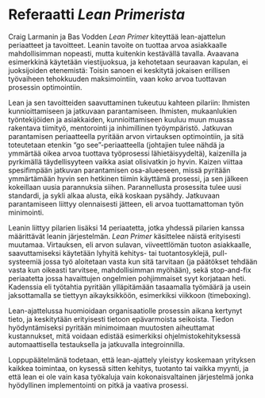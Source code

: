 # Referaatti *Lean Primerista*

Craig Larmanin ja Bas Vodden *Lean Primer* kiteyttää lean-ajattelun periaatteet ja tavoitteet. Leanin tavoite on tuottaa arvoa asiakkaalle mahdollisimman nopeasti, mutta kuitenkin kestävällä tavalla. Avaavana esimerkkinä käytetään viestijuoksua, ja kehotetaan seuraavan kapulan, ei juoksijoiden etenemistä: Toisin sanoen ei keskitytä jokaisen erillisen työvaiheen tehokkuuden maksimointiin, vaan koko arvoa tuottavan prosessin optimointiin.

Lean ja sen tavoitteiden saavuttaminen tukeutuu kahteen pilariin: Ihmisten kunnioittamiseen ja jatkuvaan parantamiseen. Ihmisten, mukaanlukien työntekijöiden ja asiakkaiden, kunnioittamiseen kuuluu muun muassa rakentava tiimityö, mentorointi ja inhimillinen työympäristö. Jatkuvan parantamisen periaatteella pyritään arvon virtauksen optimointiin, ja sitä toteutetaan etenkin “go see”-periaatteella (johtajien tulee nähdä ja ymmärtää oikea arvoa tuottava työprosessi lähietäisyydeltä), kaizenilla ja pyrkimällä täydellisyyteen vaikka asiat olisivatkin jo hyvin. Kaizen viittaa spesifimpään jatkuvan parantamisen osa-alueeseen, missä pyritään ymmärtämään hyvin sen hetkinen tiimin käyttämä prosessi, ja sen jälkeen kokeillaan uusia parannuksia siihen. Parannellusta prosessita tulee uusi standardi, ja sykli alkaa alusta, eikä koskaan pysähdy. Jatkuvaan parantamiseen liittyy olennaisesti jätteen, eli arvoa tuottamattoman työn minimointi.

Leanin liittyy pilarien lisäksi 14 periaatetta, jotka yhdessä pilarien kanssa määrittävät leanin järjestelmän. *Lean Primer* käsittelee näistä erityisesti muutamaa. Virtauksen, eli arvon sulavan, viiveettlömän tuoton asiakkaalle, saavuttamiseksi käytetään lyhyitä kehitys- tai tuotantosyklejä, pull-systeemiä jossa työ aloitetaan vasta kun sitä tarvitaan (ja päätökset tehdään vasta kun oikeasti tarvitsee, mahdollisimman myöhään), sekä stop-and-fix periaatetta jossa havaittujen ongelmien pohjimmaiset syyt korjataan heti. Kadenssia eli työtahtia pyritään ylläpitämään tasaamalla työmäärä ja usein jaksottamalla se tiettyyn aikayksikköön, esimerkiksi viikkoon (timeboxing).

Lean-ajattelussa huomioidaan organisaatiolle prosessin aikana kertynyt tieto, ja keskitytään erityisesti tietoon epävarmoista seikoista. Tiedon hyödyntämiseksi pyritään minimoimaan muutosten aiheuttamat kustannukset, mitä voidaan edistää esimerkiksi ohjelmistokehityksessä automaattisella testauksella ja jatkuvalla integroinnilla.

Loppupäätelmänä todetaan, että lean-ajattely yleistyy koskemaan yrityksen kaikkea toimintaa, on kysessä sitten kehitys, tuotanto tai vaikka myynti, ja että lean ei ole vain kasa työkaluja vain kokonaisvaltainen järjestelmä jonka hyödyllinen implementointi on pitkä ja vaativa prosessi.
